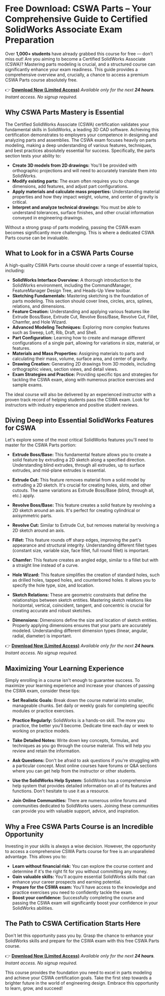 # Free Download: CSWA Parts – Your Comprehensive Guide to Certified SolidWorks Associate Exam Preparation

Over **1,000+ students** have already grabbed this course for free — don’t miss out! Are you aiming to become a Certified SolidWorks Associate (CSWA)? Mastering parts modeling is crucial, and a structured course can significantly enhance your exam readiness. This guide provides a comprehensive overview and, crucially, a chance to access a premium CSWA Parts course absolutely free.

👉 [**Download Now (Limited Access)**](https://udemywork.com/cswa-parts)
_Available only for the next **24 hours**._
_Instant access. No signup required._

## Why CSWA Parts Mastery is Essential

The Certified SolidWorks Associate (CSWA) certification validates your fundamental skills in SolidWorks, a leading 3D CAD software. Achieving this certification demonstrates to employers your competence in designing and analyzing parts and assemblies. The CSWA exam focuses heavily on parts modeling, making a deep understanding of various features, techniques, and best practices absolutely essential for success. Specifically, the parts section tests your ability to:

*   **Create 3D models from 2D drawings:** You'll be provided with orthographic projections and will need to accurately translate them into SolidWorks.
*   **Modify existing parts:** The exam often requires you to change dimensions, add features, and adjust part configurations.
*   **Apply materials and calculate mass properties:** Understanding material properties and how they impact weight, volume, and center of gravity is critical.
*   **Interpret and analyze technical drawings:** You must be able to understand tolerances, surface finishes, and other crucial information conveyed in engineering drawings.

Without a strong grasp of parts modeling, passing the CSWA exam becomes significantly more challenging. This is where a dedicated CSWA Parts course can be invaluable.

## What to Look for in a CSWA Parts Course

A high-quality CSWA Parts course should cover a range of essential topics, including:

*   **SolidWorks Interface Overview:** A thorough introduction to the SolidWorks environment, including the CommandManager, FeatureManager Design Tree, and Heads-Up View toolbar.
*   **Sketching Fundamentals:** Mastering sketching is the foundation of parts modeling. This section should cover lines, circles, arcs, splines, relations, and dimensions.
*   **Feature Creation:** Understanding and applying various features like Extrude Boss/Base, Extrude Cut, Revolve Boss/Base, Revolve Cut, Fillet, Chamfer, and Hole Wizard.
*   **Advanced Modeling Techniques:** Exploring more complex features such as Sweep, Loft, Rib, Draft, and Shell.
*   **Part Configuration:** Learning how to create and manage different configurations of a single part, allowing for variations in size, material, or features.
*   **Materials and Mass Properties:** Assigning materials to parts and calculating their mass, volume, surface area, and center of gravity.
*   **Drawing Creation:** Generating 2D drawings from 3D models, including orthographic views, section views, and detail views.
*   **Exam Strategies and Practice:** Providing specific tips and strategies for tackling the CSWA exam, along with numerous practice exercises and sample exams.

The ideal course will also be delivered by an experienced instructor with a proven track record of helping students pass the CSWA exam. Look for instructors with industry experience and positive student reviews.

## Diving Deep into Essential SolidWorks Features for CSWA

Let's explore some of the most critical SolidWorks features you'll need to master for the CSWA Parts portion:

*   **Extrude Boss/Base:** This fundamental feature allows you to create a solid feature by extruding a 2D sketch along a specified direction. Understanding blind extrudes, through all extrudes, up to surface extrudes, and mid-plane extrudes is essential.

*   **Extrude Cut:** This feature removes material from a solid model by extruding a 2D sketch. It's crucial for creating holes, slots, and other cutouts. The same variations as Extrude Boss/Base (blind, through all, etc.) apply.

*   **Revolve Boss/Base:** This feature creates a solid feature by revolving a 2D sketch around an axis. It's perfect for creating cylindrical or axisymmetric parts.

*   **Revolve Cut:** Similar to Extrude Cut, but removes material by revolving a 2D sketch around an axis.

*   **Fillet:** This feature rounds off sharp edges, improving the part's appearance and structural integrity. Understanding different fillet types (constant size, variable size, face fillet, full round fillet) is important.

*   **Chamfer:** This feature creates an angled edge, similar to a fillet but with a straight line instead of a curve.

*   **Hole Wizard:** This feature simplifies the creation of standard holes, such as drilled holes, tapped holes, and counterbored holes. It allows you to specify the hole type, size, and location.

*   **Sketch Relations:** These are geometric constraints that define the relationships between sketch entities. Mastering sketch relations like horizontal, vertical, coincident, tangent, and concentric is crucial for creating accurate and robust sketches.

*   **Dimensions:** Dimensions define the size and location of sketch entities. Properly applying dimensions ensures that your parts are accurately modeled. Understanding different dimension types (linear, angular, radial, diameter) is important.

👉 [**Download Now (Limited Access)**](https://udemywork.com/cswa-parts)
_Available only for the next **24 hours**._
_Instant access. No signup required._

## Maximizing Your Learning Experience

Simply enrolling in a course isn't enough to guarantee success. To maximize your learning experience and increase your chances of passing the CSWA exam, consider these tips:

*   **Set Realistic Goals:** Break down the course material into smaller, manageable chunks. Set daily or weekly goals for completing specific modules or practice exercises.

*   **Practice Regularly:** SolidWorks is a hands-on skill. The more you practice, the better you'll become. Dedicate time each day or week to working on practice models.

*   **Take Detailed Notes:** Write down key concepts, formulas, and techniques as you go through the course material. This will help you review and retain the information.

*   **Ask Questions:** Don't be afraid to ask questions if you're struggling with a particular concept. Most online courses have forums or Q&A sections where you can get help from the instructor or other students.

*   **Use the SolidWorks Help System:** SolidWorks has a comprehensive help system that provides detailed information on all of its features and functions. Don't hesitate to use it as a resource.

*   **Join Online Communities:** There are numerous online forums and communities dedicated to SolidWorks users. Joining these communities can provide you with valuable support, advice, and inspiration.

## Why a Free CSWA Parts Course is an Incredible Opportunity

Investing in your skills is always a wise decision. However, the opportunity to access a comprehensive CSWA Parts course for free is an unparalleled advantage. This allows you to:

*   **Learn without financial risk:** You can explore the course content and determine if it's the right fit for you without committing any money.
*   **Gain valuable skills:** You'll acquire essential SolidWorks skills that can enhance your career prospects and earning potential.
*   **Prepare for the CSWA exam:** You'll have access to the knowledge and practice exercises you need to confidently tackle the exam.
*   **Boost your confidence:** Successfully completing the course and passing the CSWA exam will significantly boost your confidence in your SolidWorks abilities.

## The Path to CSWA Certification Starts Here

Don't let this opportunity pass you by. Grasp the chance to enhance your SolidWorks skills and prepare for the CSWA exam with this free CSWA Parts course.

👉 [**Download Now (Limited Access)**](https://udemywork.com/cswa-parts)
_Available only for the next **24 hours**._
_Instant access. No signup required._

This course provides the foundation you need to excel in parts modeling and achieve your CSWA certification goals. Take the first step towards a brighter future in the world of engineering design. Embrace this opportunity to learn, grow, and succeed!
